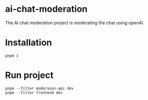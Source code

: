 # ai-chat-moderation
The AI chat moderation project is moderating the chat using openAI

# Installation
```
pnpm i
```

# Run project
```
pnpm --filter moderaion-api dev
pnpm --filter frontend dev
```

